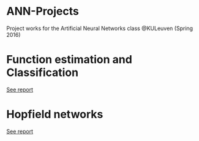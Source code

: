 # ANN-Projects

Project works for the Artificial Neural Networks class @KULeuven (Spring 2016)

# Function estimation and Classification

[See report](reports/MLP-RegressClass/report.pdf)

# Hopfield networks

[See report](reports/HopfieldNets/report.pdf)



